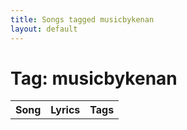 ```yaml
---
title: Songs tagged musicbykenan
layout: default
---
```

# Tag: musicbykenan
<table><tr><th>Song</th><th>Lyrics</th><th>Tags</th></tr>
